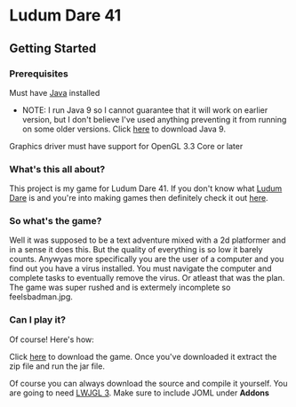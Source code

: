 # Ludum Dare 41

## Getting Started

### Prerequisites
Must have [Java](http://www.oracle.com/technetwork/java/javase/downloads/jdk9-downloads-3848520.html) installed
* NOTE: I run Java 9 so I cannot guarantee that it will work on earlier version, but I don't believe I've used anything preventing it from running on some older versions. Click [here](http://www.oracle.com/technetwork/java/javase/downloads/jdk9-downloads-3848520.html) to download Java 9.

Graphics driver must have support for OpenGL 3.3 Core or later

### What's this all about?
This project is my game for Ludum Dare 41. If you don't know what [Ludum Dare](https://ldjam.com/about) is and you're into making games then definitely check it out [here](https://ldjam.com/about).

### So what's the game?
Well it was supposed to be a text adventure mixed with a 2d platformer and in a sense it does this. But the quality of everything is so low it barely counts. Anywyas more specifically you are the user of a computer and you find out you have a virus installed. You must navigate the computer and complete tasks to eventually remove the virus. Or atleast that was the plan. The game was super rushed and is extermely incomplete so feelsbadman.jpg.

### Can I play it?
Of course! Here's how:

Click [here](https://drive.google.com/open?id=1ZfXLrX6FJWgNJHq8kJkk93fpgG5ftSIA) to download the game. Once you've downloaded it extract the zip file and run the jar file.

Of course you can always download the source and compile it yourself. You are going to need [LWJGL 3](https://www.lwjgl.org/download). Make sure to include JOML under **Addons**
